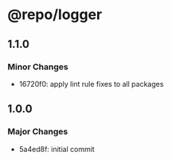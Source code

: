 # @repo/logger

## 1.1.0

### Minor Changes

- 16720f0: apply lint rule fixes to all packages

## 1.0.0

### Major Changes

- 5a4ed8f: initial commit
